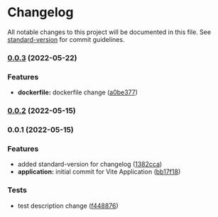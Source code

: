 # Changelog

All notable changes to this project will be documented in this file. See [standard-version](https://github.com/conventional-changelog/standard-version) for commit guidelines.

### [0.0.3](https://github.com/dhavalptl/viteapp/compare/v0.0.2...v0.0.3) (2022-05-22)


### Features

* **dockerfile:** dockerfile change ([a0be377](https://github.com/dhavalptl/viteapp/commit/a0be377639f859b4b8b61c77474b2c0fd38a3444))

### [0.0.2](https://github.com/dhavalptl/viteapp/compare/v0.0.1...v0.0.2) (2022-05-15)

### 0.0.1 (2022-05-15)


### Features

* added standard-version for changelog ([1382cca](https://github.com/dhavalptl/viteapp/commit/1382cca65c89619b50150aaf0905eb52fbc64c26))
* **application:** initial commit for Vite Application ([bb17f18](https://github.com/dhavalptl/viteapp/commit/bb17f18724e9aa0656743ffe619eb8f17fb19a7a))


### Tests

* test description change ([f448876](https://github.com/dhavalptl/viteapp/commit/f44887636eb9dad405a8a2aad715352da5472be3))

